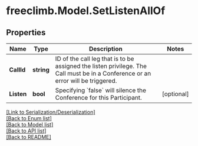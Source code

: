 # freeclimb.Model.SetListenAllOf


## Properties

Name | Type | Description | Notes
------------ | ------------- | ------------- | -------------
**CallId** | **string** | ID of the call leg that is to be assigned the listen privilege. The Call must be in a Conference or an error will be triggered. | 
**Listen** | **bool** | Specifying &#x60;false&#x60; will silence the Conference for this Participant. | [optional] 

[[Link to Serialization/Deserialization]](../README.md#documentation-for-serialization-deserialization)<br /> 
[[Back to Enum list]](../README.md#documentation-for-enums)<br /> 
[[Back to Model list]](../README.md#documentation-for-models)<br /> 
[[Back to API list]](../README.md#documentation-for-api-endpoints) <br /> 
[[Back to README]](../README.md) <br /> 
